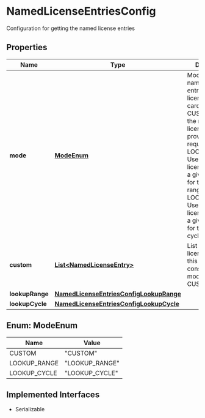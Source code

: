 

# NamedLicenseEntriesConfig

Configuration for getting the named license entries

## Properties

| Name | Type | Description | Notes |
|------------ | ------------- | ------------- | -------------|
|**mode** | [**ModeEnum**](#ModeEnum) | Mode to get the named license entries for the license rate cards - CUSTOM: Use the named license entries provided in the request - LOOKUP_RANGE: Use the named license entries of a given account for the specified range - LOOKUP_CYCLE: Use the named license entries of a given account for the specified cycle  |  |
|**custom** | [**List&lt;NamedLicenseEntry&gt;**](NamedLicenseEntry.md) | List of named license entries, this will be considered if mode is CUSTOM |  [optional] |
|**lookupRange** | [**NamedLicenseEntriesConfigLookupRange**](NamedLicenseEntriesConfigLookupRange.md) |  |  [optional] |
|**lookupCycle** | [**NamedLicenseEntriesConfigLookupCycle**](NamedLicenseEntriesConfigLookupCycle.md) |  |  [optional] |



## Enum: ModeEnum

| Name | Value |
|---- | -----|
| CUSTOM | &quot;CUSTOM&quot; |
| LOOKUP_RANGE | &quot;LOOKUP_RANGE&quot; |
| LOOKUP_CYCLE | &quot;LOOKUP_CYCLE&quot; |


## Implemented Interfaces

* Serializable


